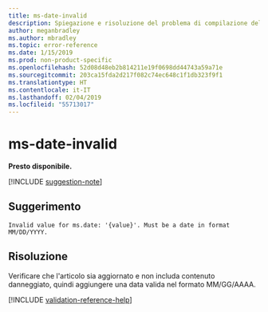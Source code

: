 ```yaml
---
title: ms-date-invalid
description: Spiegazione e risoluzione del problema di compilazione della documentazione ms-date-invalid
author: meganbradley
ms.author: mbradley
ms.topic: error-reference
ms.date: 1/15/2019
ms.prod: non-product-specific
ms.openlocfilehash: 52d08d48eb2b814211e19f0698dd44743a59a71e
ms.sourcegitcommit: 203ca15fda2d217f082c74ec648c1f1db323f9f1
ms.translationtype: HT
ms.contentlocale: it-IT
ms.lasthandoff: 02/04/2019
ms.locfileid: "55713017"
---
```

# <a name="ms-date-invalid"></a>ms-date-invalid

**Presto disponibile.**

[!INCLUDE [suggestion-note](includes/suggestion-note.md)]

## <a name="suggestion"></a>Suggerimento

`Invalid value for ms.date: '{value}'. Must be a date in format MM/DD/YYYY.`

## <a name="resolution"></a>Risoluzione

Verificare che l'articolo sia aggiornato e non includa contenuto danneggiato, quindi aggiungere una data valida nel formato MM/GG/AAAA.

<!--make sure to add this file to your includes folder and verify the path-->
[!INCLUDE [validation-reference-help](includes/validation-reference-help.md)]
